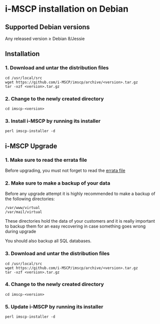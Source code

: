 # i-MSCP installation on Debian

## Supported Debian versions

Any released version ≥ Debian 8/Jessie

## Installation

### 1. Download and untar the distribution files

```
cd /usr/local/src
wget https://github.com/i-MSCP/imscp/archive/<version>.tar.gz
tar -xzf <version>.tar.gz
```

### 2. Change to the newly created directory

```
cd imscp-<version>
```

### 3. Install i-MSCP by running its installer

```
perl imscp-installer -d
```

## i-MSCP Upgrade

### 1. Make sure to read the errata file

Before upgrading, you must not forget to read the
[errata file](https://github.com/i-MSCP/imscp/blob/<version>/docs/1.5.x_errata.md)

### 2. Make sure to make a backup of your data

Before any upgrade attempt it is highly recommended to make a backup of the
following directories:

```
/var/www/virtual
/var/mail/virtual
```

These directories hold the data of your customers and it is really important to
backup them for an easy recovering in case something goes wrong during upgrade

You should also backup all SQL databases.

### 3. Download and untar the distribution files

```
cd /usr/local/src
wget https://github.com/i-MSCP/imscp/archive/<version>.tar.gz
tar -xzf <version>.tar.gz
```

### 4. Change to the newly created directory

```
cd imscp-<version>
```

### 5. Update i-MSCP by running its installer

```
perl imscp-installer -d
```
